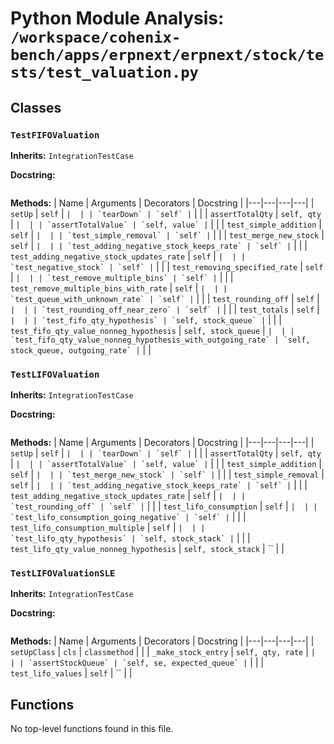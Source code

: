 # Python Module Analysis: `/workspace/cohenix-bench/apps/erpnext/erpnext/stock/tests/test_valuation.py`

## Classes

### `TestFIFOValuation`
**Inherits:** `IntegrationTestCase`


**Docstring:**
```

```

**Methods:**
| Name | Arguments | Decorators | Docstring |
|---|---|---|---|
| `setUp` | `self` | `` |  |
| `tearDown` | `self` | `` |  |
| `assertTotalQty` | `self, qty` | `` |  |
| `assertTotalValue` | `self, value` | `` |  |
| `test_simple_addition` | `self` | `` |  |
| `test_simple_removal` | `self` | `` |  |
| `test_merge_new_stock` | `self` | `` |  |
| `test_adding_negative_stock_keeps_rate` | `self` | `` |  |
| `test_adding_negative_stock_updates_rate` | `self` | `` |  |
| `test_negative_stock` | `self` | `` |  |
| `test_removing_specified_rate` | `self` | `` |  |
| `test_remove_multiple_bins` | `self` | `` |  |
| `test_remove_multiple_bins_with_rate` | `self` | `` |  |
| `test_queue_with_unknown_rate` | `self` | `` |  |
| `test_rounding_off` | `self` | `` |  |
| `test_rounding_off_near_zero` | `self` | `` |  |
| `test_totals` | `self` | `` |  |
| `test_fifo_qty_hypothesis` | `self, stock_queue` | `` |  |
| `test_fifo_qty_value_nonneg_hypothesis` | `self, stock_queue` | `` |  |
| `test_fifo_qty_value_nonneg_hypothesis_with_outgoing_rate` | `self, stock_queue, outgoing_rate` | `` |  |


### `TestLIFOValuation`
**Inherits:** `IntegrationTestCase`


**Docstring:**
```

```

**Methods:**
| Name | Arguments | Decorators | Docstring |
|---|---|---|---|
| `setUp` | `self` | `` |  |
| `tearDown` | `self` | `` |  |
| `assertTotalQty` | `self, qty` | `` |  |
| `assertTotalValue` | `self, value` | `` |  |
| `test_simple_addition` | `self` | `` |  |
| `test_merge_new_stock` | `self` | `` |  |
| `test_simple_removal` | `self` | `` |  |
| `test_adding_negative_stock_keeps_rate` | `self` | `` |  |
| `test_adding_negative_stock_updates_rate` | `self` | `` |  |
| `test_rounding_off` | `self` | `` |  |
| `test_lifo_consumption` | `self` | `` |  |
| `test_lifo_consumption_going_negative` | `self` | `` |  |
| `test_lifo_consumption_multiple` | `self` | `` |  |
| `test_lifo_qty_hypothesis` | `self, stock_stack` | `` |  |
| `test_lifo_qty_value_nonneg_hypothesis` | `self, stock_stack` | `` |  |


### `TestLIFOValuationSLE`
**Inherits:** `IntegrationTestCase`


**Docstring:**
```

```

**Methods:**
| Name | Arguments | Decorators | Docstring |
|---|---|---|---|
| `setUpClass` | `cls` | `classmethod` |  |
| `_make_stock_entry` | `self, qty, rate` | `` |  |
| `assertStockQueue` | `self, se, expected_queue` | `` |  |
| `test_lifo_values` | `self` | `` |  |





## Functions

No top-level functions found in this file.
